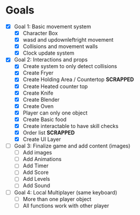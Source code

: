 # Goals

- [x] Goal 1: Basic movement system
  - [x] Character Box
  - [x] wasd and updownleftright movement
  - [x] Collisions and movement walls
  - [x] Clock update system
- [x] Goal 2: Interactions and props
  - [x] Create system to only detect collisions
  - [x] Create Fryer
  - [x] Create Holding Area / Countertop **SCRAPPED**
  - [x] Create Heated counter top
  - [x] Create Knife
  - [x] Create Blender
  - [x] Create Oven
  - [x] Player can only one object
  - [x] Create Basic food
  - [x] Create interactable to have skill checks
  - [x] Order list **SCRAPPED**
  - [x] Create UI Layer
- [ ] Goal 3: Finalize game and add content (images)
  - [ ] Add images
  - [ ] Add Animations
  - [ ] Add Timer
  - [ ] Add Score
  - [ ] Add Levels
  - [ ] Add Sound
- [ ] Goal 4: Local Multiplayer (same keyboard)
  - [ ] More than one player object
  - [ ] All functions work with other player
